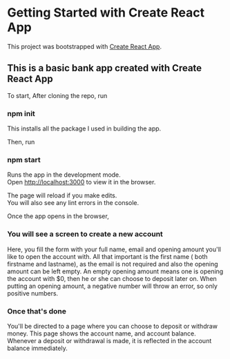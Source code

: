 # Getting Started with Create React App

This project was bootstrapped with [Create React App](https://github.com/facebook/create-react-app).

## This is a basic bank app created with Create React App

To start,
After cloning the repo, run 

### npm init

This installs all the package I used in building the app.

Then, run
### npm start

Runs the app in the development mode.\
Open [http://localhost:3000](http://localhost:3000) to view it in the browser.

The page will reload if you make edits.\
You will also see any lint errors in the console.

Once the app opens in the browser,

### You will see a screen to create a new account
Here, you fill the form with your full name, email and opening amount you'll like to open the account with.
All that important is the first name ( both firstname and lastname), as the email is not required and also the opening amount can be left empty.
An empty opening amount means one is opening the account with $0, then he or she can choose to deposit later on.
When putting an opening amount, a negative number will throw an error, so only positive numbers.

### Once that's done
You'll be directed to a page where you can choose to deposit or withdraw money. 
This page shows the account name, and account balance. Whenever a deposit or withdrawal is made, it is reflected in the account balance immediately.

